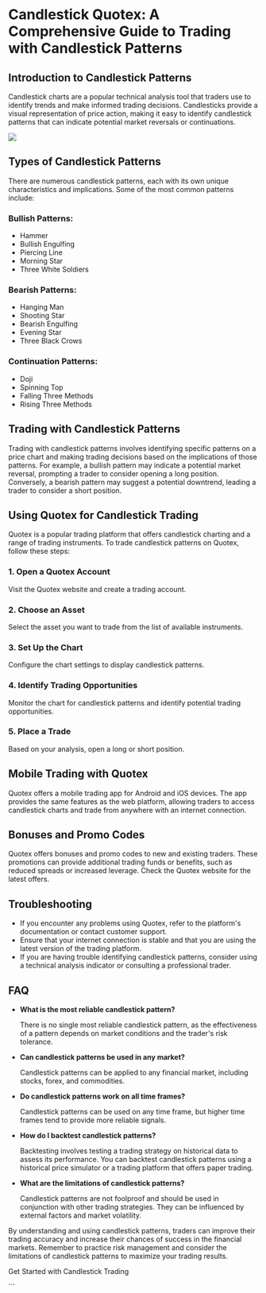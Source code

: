 # Candlestick Quotex: A Comprehensive Guide to Trading with Candlestick Patterns

## Introduction to Candlestick Patterns

Candlestick charts are a popular technical analysis tool that traders
use to identify trends and make informed trading decisions. Candlesticks
provide a visual representation of price action, making it easy to
identify candlestick patterns that can indicate potential market
reversals or continuations.

[![](https://static.quotex.io/files/4_en/300_250.jpg)](https://traff.sbs/brokerqxlid)

## Types of Candlestick Patterns

There are numerous candlestick patterns, each with its own unique
characteristics and implications. Some of the most common patterns
include:

### Bullish Patterns:

-   Hammer
-   Bullish Engulfing
-   Piercing Line
-   Morning Star
-   Three White Soldiers

### Bearish Patterns:

-   Hanging Man
-   Shooting Star
-   Bearish Engulfing
-   Evening Star
-   Three Black Crows

### Continuation Patterns:

-   Doji
-   Spinning Top
-   Falling Three Methods
-   Rising Three Methods

## Trading with Candlestick Patterns

Trading with candlestick patterns involves identifying specific patterns
on a price chart and making trading decisions based on the implications
of those patterns. For example, a bullish pattern may indicate a
potential market reversal, prompting a trader to consider opening a long
position. Conversely, a bearish pattern may suggest a potential
downtrend, leading a trader to consider a short position.

## Using Quotex for Candlestick Trading

Quotex is a popular trading platform that offers candlestick charting
and a range of trading instruments. To trade candlestick patterns on
Quotex, follow these steps:

### 1. Open a Quotex Account

Visit the Quotex website and create a trading account.

### 2. Choose an Asset

Select the asset you want to trade from the list of available
instruments.

### 3. Set Up the Chart

Configure the chart settings to display candlestick patterns.

### 4. Identify Trading Opportunities

Monitor the chart for candlestick patterns and identify potential
trading opportunities.

### 5. Place a Trade

Based on your analysis, open a long or short position.

## Mobile Trading with Quotex

Quotex offers a mobile trading app for Android and iOS devices. The app
provides the same features as the web platform, allowing traders to
access candlestick charts and trade from anywhere with an internet
connection.

## Bonuses and Promo Codes

Quotex offers bonuses and promo codes to new and existing traders. These
promotions can provide additional trading funds or benefits, such as
reduced spreads or increased leverage. Check the Quotex website for the
latest offers.

## Troubleshooting

-   If you encounter any problems using Quotex, refer to the platform\'s
    documentation or contact customer support.
-   Ensure that your internet connection is stable and that you are
    using the latest version of the trading platform.
-   If you are having trouble identifying candlestick patterns, consider
    using a technical analysis indicator or consulting a professional
    trader.

## FAQ

-   **What is the most reliable candlestick pattern?**

    There is no single most reliable candlestick pattern, as the
    effectiveness of a pattern depends on market conditions and the
    trader\'s risk tolerance.

-   **Can candlestick patterns be used in any market?**

    Candlestick patterns can be applied to any financial market,
    including stocks, forex, and commodities.

-   **Do candlestick patterns work on all time frames?**

    Candlestick patterns can be used on any time frame, but higher time
    frames tend to provide more reliable signals.

-   **How do I backtest candlestick patterns?**

    Backtesting involves testing a trading strategy on historical data
    to assess its performance. You can backtest candlestick patterns
    using a historical price simulator or a trading platform that offers
    paper trading.

-   **What are the limitations of candlestick patterns?**

    Candlestick patterns are not foolproof and should be used in
    conjunction with other trading strategies. They can be influenced by
    external factors and market volatility.

By understanding and using candlestick patterns, traders can improve
their trading accuracy and increase their chances of success in the
financial markets. Remember to practice risk management and consider the
limitations of candlestick patterns to maximize your trading results.

Get Started with Candlestick Trading

\`\`\`

